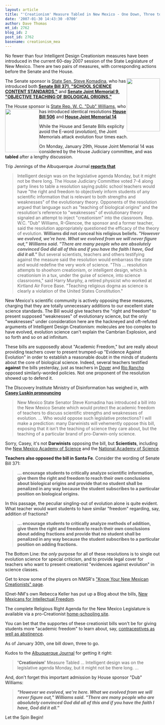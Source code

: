 ```yaml
---
layout: article
title: "'Creationism' Measure Tabled in New Mexico - One Down, Three to Go"
date: '2007-01-30 14:43:30 -0700'
author: Dave Thomas
mt_id: 2762
blog_id: 2
post_id: 2762
basename: creationism_mea
---
```

No fewer than four Intelligent Design Creationism measures have been introduced in the current 60-day 2007 session of the State Legislature of New Mexico.  There are two pairs of measures, with corresponding actions before the Senate and the House.

The Senate sponsor is [State Sen. Steve Komadina](http://legis.state.nm.us/lcs/legdetails.asp?Name=270&amp;who=S&amp;Submit=Search),
<img src="http://www.nmsr.org/komadina.jpg" alt="" width="108" height="172" style="float:right;" />
who has introduced both [**Senate Bill 371, "SCHOOL SCIENCE CONTENT STANDARDS,"**](http://legis.state.nm.us/Sessions/07%20Regular/bills/senate/SB0371.html) and [**Senate Joint Memorial 9, "OBJECTIVE TEACHING OF BIOLOGICAL ORIGINS."**](http://legis.state.nm.us/Sessions/07%20Regular/memorials/senate/SJM009.html) 

The House sponsor is [State Rep. W. C. "Dub" Williams](http://legis.state.nm.us/lcs/legdetails.asp?Name=246&amp;who=H&amp;Submit=Search),
<img src="http://www.nmsr.org/dubWill.jpg" alt="" width="111" height="141" style="float:left;" />
who has introduced identical resolutions [**House Bill 506**](http://legis.state.nm.us/Sessions/07%20Regular/bills/house/HB0506.html) and [**House Joint Memorial 14**](http://legis.state.nm.us/Sessions/07%20Regular/memorials/house/HJM014.html) 

While the House and Senate Bills explicity avoid the E-word (_evolution_), the Joint Memorials attack evolution four times each.

On Monday, January 29th, House Joint Memorial 14 was considered by the House Judiciary committee, and was **tabled** after a lengthy discussion.

Trip Jennings of the Albuquerque Journal [**reports that**](http://www.abqjournal.com/news/xgr/534004xgr01-30-07.htm)


> Intelligent design was on the legislative agenda Monday, but it might not be there long.
> The House Judiciary Committee voted 7-4 along party lines to table a resolution saying public school teachers would have "the right and freedom to objectively inform students of any scientific information that is relevant to both strengths and weaknesses" of the evolutionary theory.
> Opponents of the resolution argued that language such as "teaching of biological origins" and the resolution's reference to "weaknesses" of evolutionary theory signaled an attempt to inject "creationism" into the classroom.
> Rep. W.C. "Dub" Williams, R-Glencoe, the sponsor and a former teacher, said the resolution appropriately questioned the efficacy of the theory of evolution.
> **Williams did not conceal his religious beliefs.
> _"However we evolved, we're here. What we evolved from we will never figure out," Williams said. "There are many people who are absolutely convinced God did all of this and if you have the faith I have, God did it all."_**
> But several scientists, teachers and others testifying against the measure said the resolution would embarrass the state and would redefine the very work of science.
> "This ... resolution attempts to shoehorn creationism, or intelligent design, which is creationism in a tux, under the guise of science, into science classrooms," said Harry Murphy, a retired physicist who worked at Kirtland Air Force Base. "Teaching religious dogma as science is clearly a violation of the United States Constitution."

New Mexico's scientific community is actively opposing these measures, charging that they are totally unnecessary additions to our excellent state science standards.  The Bill would give teachers the "right and freedom" to present supposed "weaknesses" of evolutionary science, but the only "weaknesses" under consideration here are the hackneyed and oft-refuted arguments of Intelligent Design Creationism: molecules are too complex to have evolved, evolution science can't explain the Cambrian Explosion, and so forth and so on ad infinitum.

These bills are supposedly about "Academic Freedom," but are really about providing teachers cover to present trumped-up "Evidence Against Evolution" in order to establish a reasonable doubt in the minds of students about the core of biological science.  Indeed, several teachers testified **against** the bills yesterday, just as teachers in [Dover](http://www2.ncseweb.org/wp/?page_id=5) and [Rio Rancho](http://www.nmsr.org/riorncho.htm) opposed similarly-worded policies.  Not one proponent of the resolution showed up to defend it.

The DIscovery Institute Ministry of Disinformation has weighed in, with [**Casey Luskin pronouncing**](http://www.evolutionnews.org/2007/01/academic_freedom_bill_introduc.html)


> New Mexico State Senator Steve Komadina has introduced a bill into the New Mexico Senate which would protect the academic freedom of teachers to discuss scientific strengths and weaknesses of evolution. ... 
> Who would oppose such legislative protections? I will make a prediction: many Darwinists will vehemently oppose this bill, exposing that it isn't the teaching of science they care about, but the teaching of a particular brand of pro-Darwin-only science.

Sorry, Casey, it's not **Darwinists** opposing the bill, but **Scientists**, including the [New Mexico Academy of Science](http://www.nmas.org/) and the [National Academy of Science](http://nationalacademies.org/evolution/).

**Teachers also opposed the bill in Santa Fe**.  Consider the wording of Senate Bill 371:


> **... encourage students to critically analyze scientific information, give them the right and freedom to reach their own conclusions about biological origins and provide that no student shall be penalized in any way because the student subscribes to a particular position on biological origins.**

In this passage, the peculiar singling-out of evolution alone is quite evident.  What teacher would want students to have similar "freedom" regarding, say, addition of fractions?


> **... encourage students to critically analyze methods of addition, give them the right and freedom to reach their own conclusions about adding fractions and provide that no student shall be penalized in any way because the student subscribes to a particular position on adding fractions.**

The Bottom Line: the _only_ purpose for all of these resolutions is to single out evolution science for special criticism, and to provide legal cover for teachers who want to present creationist "evidences against evolution" in science classes.

Get to know some of the players on NMSR's ["Know Your New Mexican Creationists" page](http://www.nmsr.org/nmcists.htm).

IDnet-NM's own Rebecca Keller has put up a Blog about the bills, [
New Mexicans for Intellectual Freedom](http://nm4ifreedom.wordpress.com/).

The complete Religious Right Agenda for the New Mexico Legislature is available via a pro-Creationist [home-schooling site](http://www.rges.cc/news/legis_2007.htm).

You can bet that the supportes of these creationist bills won't be for giving students more "academic freedom" to learn about, say, [contraceptives as well as abstinence](http://nm4sfreedom.wordpress.com/).

As of January 30th, one bill down, three to go.  

Kudos to the [Albuquerque Journal](http://www.abqjournal.com/) for getting it right: 


> **'Creationism'** Measure Tabled ... Intelligent design was on the legislative agenda Monday, but it might not be there long. ...

And, don't forget this important admission by House sponsor "Dub" Williams:


> **_"However we evolved, we're here. What we evolved from we will never figure out," Williams said. "There are many people who are absolutely convinced God did all of this and if you have the faith I have, God did it all."_**

Let the Spin Begin!
